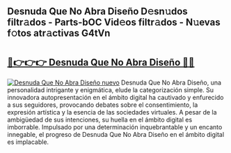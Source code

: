 ## Desnuda Que No Abra Diseño D𝚎sn𝚞dos filtr𝚊dos - Parts-bOC Vid𝚎os filtr𝚊dos - N𝚞evas f𝚘tos atr𝚊ctivas G4tVn

# <h2><a href="http://mb37pm.tromn.icu/?c=Desnuda+Que+No+Abra+Dise%c3%b1o">🔗👉👉👉 Desnuda Que No Abra Diseño 🔗🔗</a></h2>

[![Desnuda Que No Abra Diseño nuevo](https://i.imgur.com/pEAQMta.gif)](http://mb37pm.tromn.icu/?c=Desnuda+Que+No+Abra+Dise%c3%b1o)
Desnuda Que No Abra Diseño, una personalidad intrigante y enigmática, elude la categorización simple. Su innovadora autopresentación en el ámbito digital ha cautivado y enfurecido a sus seguidores, provocando debates sobre el consentimiento, la expresión artística y la esencia de las sociedades virtuales. A pesar de la ambigüedad de sus intenciones, su huella en el ámbito digital es imborrable. Impulsado por una determinación inquebrantable y un encanto innegable, el progreso de Desnuda Que No Abra Diseño en el ámbito digital es implacable.
